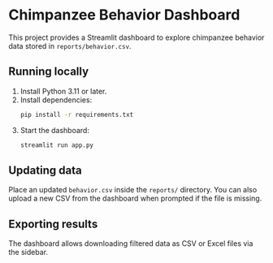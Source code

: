 # Chimpanzee Behavior Dashboard

This project provides a Streamlit dashboard to explore chimpanzee behavior data stored in `reports/behavior.csv`.

## Running locally

1. Install Python 3.11 or later.
2. Install dependencies:
   ```bash
   pip install -r requirements.txt
   ```
3. Start the dashboard:
   ```bash
   streamlit run app.py
   ```

## Updating data

Place an updated `behavior.csv` inside the `reports/` directory. You can also upload a new CSV from the dashboard when prompted if the file is missing.

## Exporting results

The dashboard allows downloading filtered data as CSV or Excel files via the sidebar.
